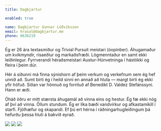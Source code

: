 ```yaml
---
title: Dagbjartur

enabled: true

name: Dagbjartur Gunnar Lúðvíksson
email: hrasal@dagbjartur.me
phone: 6636219
---
```


Ég er 26 ára textasmiður og Trivial Pursuit meistari (óopinber). Áhugamaður um kvikmyndir, risaeðlur og markaðsfræði. Lögmenntaður en samt ekki leiðinlegur. Fyrrverandi héraðsmeistari Austur-Húnvetninga í hástökki og fleira í þeim dúr.

Hér á síðunni má finna sýnishorn af þeim verkum og verkefnum sem ég hef unnið að. Sumt birti ég í heild sinni en annað að hluta ― margt birti ég ekki yfir höfuð. Síðan var hönnuð og forrituð af Benedikt D. Valdez Stefánssyni. Hann er æði.

Óháð öðru er mitt stærsta áhugamál að vinna eins og hestur. Ég fæ ekki nóg af því að vinna. Öllum stundum. Ég er líka bæði vandvirkur og afkastamikill í starfi. Fjölhæfur og skapandi. Ef þú ert hérna í ráðningarhugleiðingum þá hefurðu þessa hluti á bakvið eyrað.

[<img src="http://i.imgur.com/XAg2IFm.png">](http://twitter.com/dagbjartur/)       [<img src="http://i.imgur.com/mfaRwnh.png">](https://www.facebook.com/dagbjartur.gunnar)       [<img src="http://i.imgur.com/lAsWiq9.png">](https://www.linkedin.com/in/dagbjartur)
